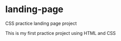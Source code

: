 # landing-page
CSS practice landing page project

 This is my first practice project using HTML and CSS
